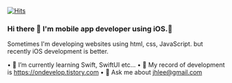 [![Hits](https://hits.seeyoufarm.com/api/count/incr/badge.svg?url=https%3A%2F%2Fgithub.com%2FDevelopRecord&count_bg=%2379C83D&title_bg=%23555555&icon=&icon_color=%23E7E7E7&title=hits&edge_flat=false)](https://hits.seeyoufarm.com) <!-- Hit 방문기록 -->

### Hi there 👋 I'm mobile app developer using iOS.🌱

Sometimes I'm developing websites using html, css, JavaScript. but recently iOS development is better.

• 🌱 I’m currently learning Swift, SwiftUI etc...
• 📄 My record of development is https://ondevelop.tistory.com
• 💬 Ask me about jhlee@gmail.com

<!--
**DevelopRecord/DevelopRecord** is a ✨ _special_ ✨ repository because its `README.md` (this file) appears on your GitHub profile.

Here are some ideas to get you started:

- 🔭 I’m currently working on ...
- 🌱 I’m currently learning ...
- 👯 I’m looking to collaborate on ...
- 🤔 I’m looking for help with ...
- 💬 Ask me about ...
- 📫 How to reach me: ...
- 😄 Pronouns: ...
- ⚡ Fun fact: ...
-->

